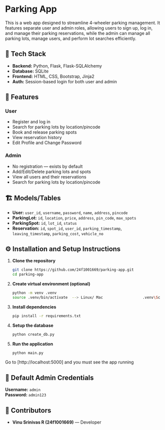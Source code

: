 # Parking App
This is a web app designed to streamline 4-wheeler parking management. It features separate user and admin roles, allowing users to sign up, log in, and manage their parking reservations, while the admin can manage all parking lots, manage users, and perform lot searches efficiently.



## 🤖 Tech Stack
- **Backend:** Python, Flask, Flask-SQLAlchemy
- **Database:** SQLite
- **Frontend:** HTML, CSS, Bootstrap, Jinja2
- **Auth:** Session-based login for both user and admin



## 📝 Features
### User
- Register and log in
- Search for parking lots by location/pincode
- Book and release parking spots
- View reservation history
- Edit Profile and Change Password

### Admin
- No registration — exists by default
- Add/Edit/Delete parking lots and spots
- View all users and their reservations
- Search for parking lots by location/pincode



## 🏗️ Models/Tables
- **User:** `user_id`, `username`, `password`, `name`, `address`, `pincode`
- **ParkingLot:** `id`, `location`, `price`, `address`, `pin_code`, `max_spots`
- **ParkingSpot:** `id`, `lot_id`, `status`
- **Reservation:** `id`, `spot_id`, `user_id`, `parking_timestamp`, `leaving_timestamp`, `parking_cost`, `vehicle_no`



## ⚙️ Installation and Setup Instructions
1. **Clone the repository**
   ```bash
   git clone https://github.com/24f1001669/parking-app.git
   cd parking-app
   ```

2. **Create virtual environment (optional)**
   ```bash
   python -m venv .venv
   source .venv/bin/activate  --> Linux/ Mac                  .venv\Scripts\activate  --> Windows
   ```

3. **Install dependencies**
   ```bash
   pip install -r requirements.txt
   ```

4. **Setup the database**
   ```bash
   python create_db.py
   ```

5. **Run the application**
   ```bash
   python main.py
   ```

Go to [http://localhost:5000] and you must see the app running



## 🔐 Default Admin Credentials
**Username:** `admin`  
**Password:** `admin123`



## 👥 Contributors
- **Vinu Srinivas R (24f1001669)** — Developer